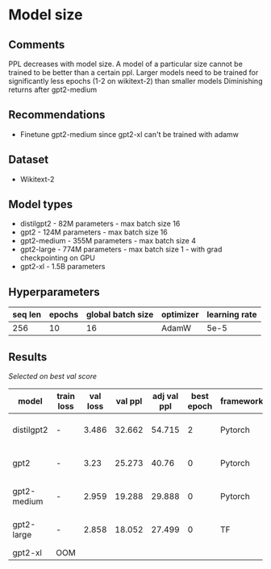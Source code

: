 # Model size

## Comments

PPL decreases with model size.
A model of a particular size cannot be trained to be better than a certain ppl.
Larger models need to be trained for significantly less epochs (1-2 on wikitext-2) than smaller models
Diminishing returns after gpt2-medium

## Recommendations

-   Finetune gpt2-medium since gpt2-xl can't be trained with adamw

## Dataset

-   Wikitext-2

## Model types

-   distilgpt2 - 82M parameters - max batch size 16
-   gpt2 - 124M parameters - max batch size 16
-   gpt2-medium - 355M parameters - max batch size 4
-   gpt2-large - 774M parameters - max batch size 1 - with grad checkpointing on GPU
-   gpt2-xl - 1.5B parameters

## Hyperparameters

| seq len | epochs | global batch size | optimizer | learning rate |
| ------- | ------ | ----------------- | --------- | ------------- |
| 256     | 10     | 16                | AdamW     | 5e-5          |

## Results

_Selected on best val score_

| model       | train loss | val loss | val ppl | adj val ppl | best epoch | framework | run                 |
| ----------- | ---------- | -------- | ------- | ----------- | ---------- | --------- | ------------------- |
| distilgpt2  | -          | 3.486    | 32.662  | 54.715      | 2          | Pytorch   | rosy-wildflower-616 |
| gpt2        | -          | 3.23     | 25.273  | 40.76       | 0          | Pytorch   | silvery-galaxy-617  |
| gpt2-medium | -          | 2.959    | 19.288  | 29.888      | 0          | Pytorch   | ethereal-cosmos-619 |
| gpt2-large  | -          | 2.858    | 18.052  | 27.499      | 0          | TF        | divine-elevator-666 |
| gpt2-xl     | OOM        |
